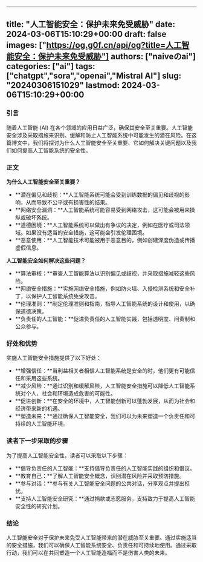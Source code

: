 
---
title: "人工智能安全：保护未来免受威胁"
date: 2024-03-06T15:10:29+00:00
draft: false
images: ["https://og.g0f.cn/api/og?title=人工智能安全：保护未来免受威胁"]
authors: ["naiveのai"]
categories: ["ai"]
tags: ["chatgpt","sora","openai","Mistral AI"]
slug: "20240306151029"
lastmod: 2024-03-06T15:10:29+00:00
---
### 引言

随着人工智能 (AI) 在各个领域的应用日益广泛，确保其安全至关重要。人工智能安全涉及采取措施来识别、缓解和防止人工智能系统中可能发生的潜在风险。在这篇博文中，我们将探讨为什么人工智能安全至关重要、它如何解决关键问题以及我们如何提高人工智能系统的安全性。

### 正文

**为什么人工智能安全至关重要？**

* **潜在偏见和歧视：**人工智能系统可能会受到训练数据的偏见和歧视的影响，从而导致不公平或有损害性的结果。
* **网络安全漏洞：**人工智能系统可能容易受到网络攻击，这可能会被用来操纵或破坏系统。
* **道德困境：**人工智能系统可以做出有争议的决定，例如在医疗或司法领域。如果没有适当的安全措施，这可能会引发伦理困境。
* **恶意使用：**人工智能技术可能被用于恶意目的，例如创建深度伪造或传播虚假信息。

**人工智能安全如何解决这些问题？**

* **算法审核：**审查人工智能算法以识别偏见或歧视，并采取措施减轻这些风险。
* **网络安全措施：**实施网络安全措施，例如防火墙、入侵检测系统和安全补丁，以保护人工智能系统免受攻击。
* **伦理准则：**制定伦理准则和指南，指导人工智能系统的设计和使用，以确保道德决策。
* **负责任的人工智能：**促进负责任的人工智能实践，包括透明度、问责制和公众参与。

### 好处和优势

实施人工智能安全措施提供了以下好处：

* **增强信任：**当利益相关者相信人工智能系统是安全的时，他们更有可能信任和采用这些系统。
* **减少风险：**通过识别和缓解风险，人工智能安全措施可以降低人工智能系统对个人、社会和环境造成危害的可能性。
* **促进创新：**在安全的环境中，人工智能创新可以蓬勃发展，从而为社会和经济带来新的机遇。
* **塑造未来：**通过确保人工智能安全，我们可以为未来塑造一个负责任和可持续的人工智能环境。

### 读者下一步采取的步骤

为了提高人工智能安全性，读者可以采取以下步骤：

* **倡导负责任的人工智能：**支持倡导负责任的人工智能实践的组织和倡议。
* **教育自己：**了解人工智能安全概念，识别潜在风险并采取预防措施。
* **参与对话：**参与有关人工智能安全问题的公共对话，分享观点并提出担忧。
* **支持人工智能安全研究：**通过捐款或志愿服务，支持致力于提高人工智能安全性的研究计划。

### 结论

人工智能安全对于保护未来免受人工智能带来的潜在威胁至关重要。通过实施适当的安全措施，我们可以确保人工智能系统安全、负责任和可持续地使用。通过采取行动，我们可以在共同塑造一个人工智能造福而不是伤害人类的未来。